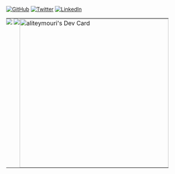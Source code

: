 <p>
  <a href="https://github.com/aliteymouri"><img src="https://img.shields.io/github/followers/thepylot.svg?label=GitHub&style=social" alt="GitHub"></a>
  <a href="https://instagram.com/_aliteymourii"><img src="https://img.shields.io/twitter/follow/thepylot?label=Twitter&style=social" alt="Twitter"></a>
  <a href="https://www.linkedin.com/in/Aliteymourii"><img src="https://img.shields.io/badge/LinkedIn--_.svg?style=social&logo=linkedin" alt="LinkedIn"></a>
</p>
<table cellpadding="0">
  <tr style="border-top: none; padding: 0;">
    <td valign="top" style="border: none; padding: 0">
      <img src="https://github-readme-stats.vercel.app/api?username=aliteymouri&show_icons=true&count_private=true&theme=algolia">
      <img src="https://github-readme-stats.vercel.app/api/top-langs/?username=aliteymouri&layout=compact&theme=algolia&card_width=445">
    </td>
    <td valign="top" style="border: none; padding: 0">
    <a href="https://app.daily.dev/aliteymouri"><img src="https://api.daily.dev/devcards/7931cba18bff4f6c83544f10ea18cf25.png?r=s10" width="400"       alt="aliteymouri's Dev Card"/></a>
    </td>
  </tr>
</table>

